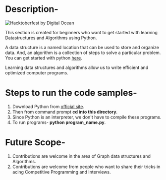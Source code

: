 # Description-

![Hacktoberfest by Digital Ocean](/assets/hackfest2020.png "Hacktoberfest")

This section is created for beginners who want to get started with learning Datastructures and Algorithms using Python.

A data structure is a named location that can be used to store and organize data. 
And, an algorithm is a collection of steps to solve a particular problem.
You can get started with python [here](https://www.python.org/downloads/).

Learning data structures and algorithms allow us to write efficient and optimized computer programs.


# Steps to run the code samples-

 1. Download Python from [official site](https://github.com/mahawiki/BackToBasics-Hacktoberfest/tree/main/Python-basics-in-10-programs).
 2. Then from command prompt **cd into this directory**.
 3. Since Python is an interpreter, we don't have to compile these programs.
 4. To run programs- **python program_name.py**.

# Future Scope-

 1. Contributions are welcome in the area of Graph data structures and Algorithms.
 2. Contributions are welcome from people who want to share their tricks in acing Competitive Programming and Interviews.


